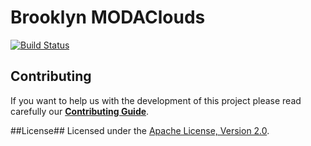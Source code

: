 Brooklyn MODAClouds
==================
[![Build Status](https://api.travis-ci.org/SeaCloudsEU/brooklyn-modaclouds.svg?branch=master)](https://travis-ci.org/SeaCloudsEU/brooklyn-modaclouds)

Contributing
-------------
If you want to help us with the development of this project please read carefully our [**Contributing Guide**](CONTRIBUTING.md).


##License##
Licensed under the [Apache License, Version 2.0](http://www.apache.org/licenses/LICENSE-2.0).

